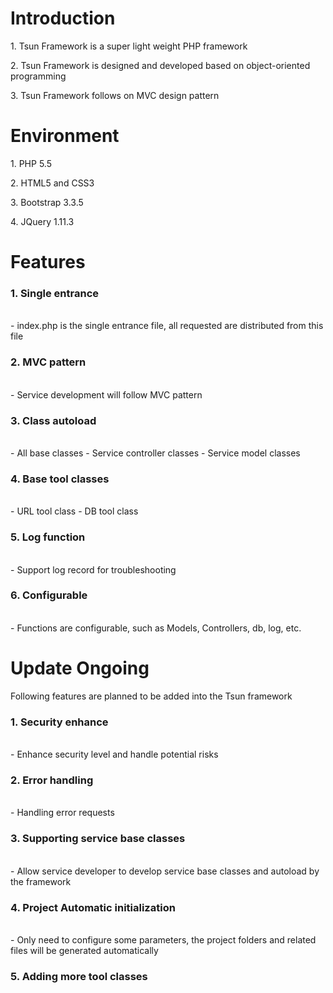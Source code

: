 <h1>Introduction</h1>

<p>1.	Tsun Framework is a super light weight PHP framework</p>
<p>2.	Tsun Framework is designed and developed based on object-oriented programming</p>
<p>3.	Tsun Framework follows on MVC design pattern</p>

<h1>Environment</h1>

<p>1.	PHP 5.5</p>
<p>2.	HTML5 and CSS3</p>
<p>3.	Bootstrap 3.3.5</p>
<p>4.	JQuery 1.11.3</p>

<h1>Features</h1>

<p><h3>1.	Single entrance</h3><br>
- index.php is the single entrance file, all requested are distributed from this file
</p>
<p><h3>2.	MVC pattern</h3><br>
-	Service development will follow MVC pattern</p>
<p><h3>3.	Class autoload</h3><br>
-	All base classes
-	Service controller classes
-	Service model classes</p>
<p><h3>4.	Base tool classes</h3><br>
-	URL tool class
-	DB tool class</p>
<p><h3>5.	Log function</h3><br>
- Support log record for troubleshooting
<p><h3>6.	Configurable</h3><br>
-	Functions are configurable, such as Models, Controllers, db, log, etc.</p>

<h1>Update Ongoing</h1>

<p>Following features are planned to be added into the Tsun framework</p>

<p><h3>1.	Security enhance</h3><br>
- Enhance security level and handle potential risks
<p><h3>2.	Error handling</h3><br>
- Handling error requests
<p><h3>3.	Supporting service base classes</h3><br>
- Allow service developer to develop service base classes and autoload by the framework
<p><h3>4.	Project Automatic initialization</h3><br>
- Only need to configure some parameters, the project folders and related files will be generated automatically
<p><h3>5.	Adding more tool classes</h3></p>


